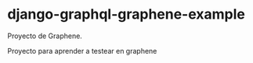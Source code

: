 # django-graphql-graphene-example
Proyecto de Graphene.

Proyecto para aprender a testear en graphene
